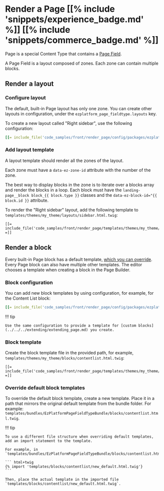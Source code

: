 # Render a Page [[% include 'snippets/experience_badge.md' %]] [[% include 'snippets/commerce_badge.md' %]]

Page is a special Content Type that contains a [Page Field](../../../api/field_types_reference/pagefield.md).

A Page Field is a layout composed of zones. Each zone can contain multiple blocks.

## Render a layout

### Configure layout

The default, built-in Page layout has only one zone.
You can create other layouts in configuration, under the `ezplatform_page_fieldtype.layouts` key.

To create a new layout called "Right sidebar", use the following configuration:

``` yaml
[[= include_file('code_samples/front/render_page/config/packages/ezplatform_page_fieldtype.yaml', 0, 13) =]]
```

### Add layout template

A layout template should render all the zones of the layout.

Each zone must have a `data-ez-zone-id` attribute with the number of the zone.

The best way to display blocks in the zone is to iterate over a blocks array and render the blocks in a loop.
Each block must have the `landing-page__block block_{{ block.type }}` classes and the `data-ez-block-id="{{ block.id }}` attribute.

To render the "Right sidebar" layout, add the following template to `templates/themes/my_theme/layouts/sidebar.html.twig`:

``` html+twig hl_lines="5"
[[= include_file('code_samples/front/render_page/templates/themes/my_theme/layouts/sidebar.html.twig') =]]
```

## Render a block

Every built-in Page block has a default template, [which you can override](#override-default-block-templates).
Every Page block can also have multiple other templates.
The editor chooses a template when creating a block in the Page Builder.

### Block configuration

You can add new block templates by using configuration, for example, for the Content List block:

``` yaml
[[= include_file('code_samples/front/render_page/config/packages/ezplatform_page_fieldtype.yaml', 0, 1) =]][[= include_file('code_samples/front/render_page/config/packages/ezplatform_page_fieldtype.yaml', 13, 19) =]]
```

!!! tip

    Use the same configuration to provide a template for [custom blocks](../../../extending/extending_page.md) you create.

### Block template

Create the block template file in the provided path, for example, `templates/themes/my_theme/blocks/contentlist.html.twig`:

``` html+twig
[[= include_file('code_samples/front/render_page/templates/themes/my_theme/blocks/contentlist.html.twig') =]]
```

### Override default block templates

To override the default block template, create a new template.
Place it in a path that mirrors the original default template from the bundle folder.
For example:
`templates/bundles/EzPlatformPageFieldTypeBundle/blocks/contentlist.html.twig`.

!!! tip

    To use a different file structure when overriding default templates,
    add an import statement to the template.

    For example, in `templates/bundles/EzPlatformPageFieldTypeBundle/blocks/contentlist.html.twig`:

    ``` html+twig
    {% import 'templates/blocks/contentlist/new_default.html.twig'}
    ```

    Then, place the actual template in the imported file `templates/blocks/contentlist/new_default.html.twig`.
    
